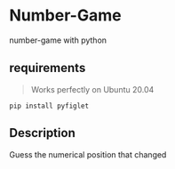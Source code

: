 # Number-Game
number-game with python
## requirements 
> Works perfectly on  Ubuntu 20.04

`pip install pyfiglet`  

## Description
Guess the numerical position that changed

